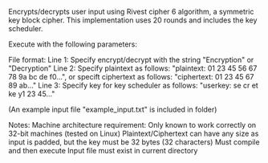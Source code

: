 Encrypts/decrypts user input using Rivest cipher 6 algorithm, a symmetric key block cipher.
This implementation uses 20 rounds and includes the key scheduler.

Execute with the following parameters:
	<input-file-name> <output-file-name>

File format:
	Line 1: Specify encrypt/decrypt with the string "Encryption" or "Decryption"
	Line 2: Specify plaintext as follows: "plaintext: 01 23 45 56 67 78 9a bc de f0...", 
			or specift ciphertext as follows: "ciphertext: 01 23 45 67 89 ab..."
	Line 3: Specify key for key scheduler as follows: "userkey: se cr et ke y1 23 45..."

(An example input file "example_input.txt" is included in folder)

Notes:
	Machine architecture requirement: Only known to work correctly on 32-bit machines (tested on Linux)
	Plaintext/Ciphertext can have any size as input is padded, but the key must be 32 bytes (32 characters)
	Must compile and then execute
	Input file must exist in current directory

